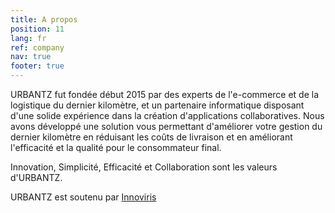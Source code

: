 ```yaml
---
title: A propos
position: 11
lang: fr
ref: company
nav: true
footer: true
---
```


URBANTZ fut fondée début 2015 par des experts de l'e-commerce et de la logistique du dernier kilomètre, et un partenaire informatique disposant d'une solide expérience dans la création d'applications collaboratives. Nous avons développé une solution vous permettant d'améliorer votre gestion du dernier kilomètre en réduisant les coûts de livraison et en améliorant l'efficacité et la qualité pour le consommateur final.

Innovation, Simplicité, Efficacité et Collaboration sont les valeurs d'URBANTZ.

URBANTZ est soutenu par [Innoviris](http://www.innoviris.be/)